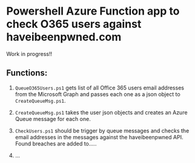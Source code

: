# Powershell Azure Function app to check O365 users against haveibeenpwned.com

Work in progress!!

## Functions:
1. `QueueO365Users.ps1` gets list of all Office 365 users email addresses from the Microsoft Graph and passes each one as a json object to `CreateQueueMsg.ps1`.

2. `CreateQueueMsg.ps1` takes the user json objects and creates an Azure Queue message for each one.

3. `CheckUsers.ps1` should be trigger by queue messages and checks the email addresses in the messages against the haveibeenpwned API.  Found breaches are added to.....

4. ...
